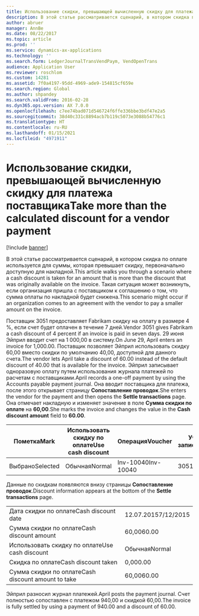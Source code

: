 ```yaml
---
title: Использование скидки, превышающей вычисленную скидку для платежа поставщика
description: В этой статье рассматривается сценарий, в котором скидка по оплате используется для суммы, которая превышает скидку, первоначально доступную для накладной. Такая ситуация может возникнуть, если организация пришла с поставщиком к соглашению о том, что сумма оплаты по накладной будет снижена.
author: abruer
manager: AnnBe
ms.date: 08/22/2017
ms.topic: article
ms.prod: ''
ms.service: dynamics-ax-applications
ms.technology: ''
ms.search.form: LedgerJournalTransVendPaym, VendOpenTrans
audience: Application User
ms.reviewer: roschlom
ms.custom: 14281
ms.assetid: 7f0a4197-95dd-4969-ade9-154815cf659e
ms.search.region: Global
ms.author: shpandey
ms.search.validFrom: 2016-02-28
ms.dyn365.ops.version: AX 7.0.0
ms.openlocfilehash: c7ee74bad071d546724f6ffe336bbe3bdf47e2a5
ms.sourcegitcommit: 38d40c331c8894acb7b119c5073e3088b54776c1
ms.translationtype: HT
ms.contentlocale: ru-RU
ms.lasthandoff: 01/15/2021
ms.locfileid: "4971911"
---
```

# <a name="take-more-than-the-calculated-discount-for-a-vendor-payment"></a><span data-ttu-id="d48fa-104">Использование скидки, превышающей вычисленную скидку для платежа поставщика</span><span class="sxs-lookup"><span data-stu-id="d48fa-104">Take more than the calculated discount for a vendor payment</span></span>

[!include [banner](../includes/banner.md)]

<span data-ttu-id="d48fa-105">В этой статье рассматривается сценарий, в котором скидка по оплате используется для суммы, которая превышает скидку, первоначально доступную для накладной.</span><span class="sxs-lookup"><span data-stu-id="d48fa-105">This article walks you through a scenario where a cash discount is taken for an amount that is more than the discount that was originally available on the invoice.</span></span> <span data-ttu-id="d48fa-106">Такая ситуация может возникнуть, если организация пришла с поставщиком к соглашению о том, что сумма оплаты по накладной будет снижена.</span><span class="sxs-lookup"><span data-stu-id="d48fa-106">This scenario might occur if an organization comes to an agreement with the vendor to pay a smaller amount on the invoice.</span></span> 

<span data-ttu-id="d48fa-107">Поставщик 3051 предоставляет Fabrikam скидку на оплату в размере 4 %, если счет будет оплачен в течение 7 дней.</span><span class="sxs-lookup"><span data-stu-id="d48fa-107">Vendor 3051 gives Fabrikam a cash discount of 4 percent if an invoice is paid in seven days.</span></span> <span data-ttu-id="d48fa-108">29 июня Эйприл вводит счет на 1 000,00 в систему.</span><span class="sxs-lookup"><span data-stu-id="d48fa-108">On June 29, April enters an invoice for 1,000.00.</span></span> <span data-ttu-id="d48fa-109">Поставщик позволяет Эйприл использовать скидку 60,00 вместо скидки по умолчанию 40,00, доступной для данного счета.</span><span class="sxs-lookup"><span data-stu-id="d48fa-109">The vendor lets April take a discount of 60.00 instead of the default discount of 40.00 that is available for the invoice.</span></span> <span data-ttu-id="d48fa-110">Эйприл записывает одноразовую оплату путем использования журнала платежей по расчетам с поставщиками.</span><span class="sxs-lookup"><span data-stu-id="d48fa-110">April records a one-off payment by using the Accounts payable payment journal.</span></span> <span data-ttu-id="d48fa-111">Она вводит поставщика для платежа, после этого открывает страницу **Сопоставление проводок**.</span><span class="sxs-lookup"><span data-stu-id="d48fa-111">She enters the vendor for the payment and then opens the **Settle transactions** page.</span></span> <span data-ttu-id="d48fa-112">Она отмечает накладную и изменяет значение в поле **Сумма скидки по оплате** на **60,00**.</span><span class="sxs-lookup"><span data-stu-id="d48fa-112">She marks the invoice and changes the value in the **Cash discount amount** field to **60.00**.</span></span>

| <span data-ttu-id="d48fa-113">Пометка</span><span class="sxs-lookup"><span data-stu-id="d48fa-113">Mark</span></span>     | <span data-ttu-id="d48fa-114">Использовать скидку по оплате</span><span class="sxs-lookup"><span data-stu-id="d48fa-114">Use cash discount</span></span> | <span data-ttu-id="d48fa-115">Операция</span><span class="sxs-lookup"><span data-stu-id="d48fa-115">Voucher</span></span>   | <span data-ttu-id="d48fa-116">Учетная запись</span><span class="sxs-lookup"><span data-stu-id="d48fa-116">Account</span></span> | <span data-ttu-id="d48fa-117">Дата</span><span class="sxs-lookup"><span data-stu-id="d48fa-117">Date</span></span>      | <span data-ttu-id="d48fa-118">Срок выполнения</span><span class="sxs-lookup"><span data-stu-id="d48fa-118">Due date</span></span>  | <span data-ttu-id="d48fa-119">Счет</span><span class="sxs-lookup"><span data-stu-id="d48fa-119">Invoice</span></span> | <span data-ttu-id="d48fa-120">Сумма в валюте проводки</span><span class="sxs-lookup"><span data-stu-id="d48fa-120">Amount in transaction currency</span></span> | <span data-ttu-id="d48fa-121">Валютное</span><span class="sxs-lookup"><span data-stu-id="d48fa-121">Currency</span></span> | <span data-ttu-id="d48fa-122">Сумма сопоставления</span><span class="sxs-lookup"><span data-stu-id="d48fa-122">Amount to settle</span></span> |
|----------|-------------------|-----------|---------|-----------|-----------|---------|--------------------------------|----------|------------------|
| <span data-ttu-id="d48fa-123">Выбрано</span><span class="sxs-lookup"><span data-stu-id="d48fa-123">Selected</span></span> | <span data-ttu-id="d48fa-124">Обычная</span><span class="sxs-lookup"><span data-stu-id="d48fa-124">Normal</span></span>            | <span data-ttu-id="d48fa-125">Inv-10040</span><span class="sxs-lookup"><span data-stu-id="d48fa-125">Inv-10040</span></span> | <span data-ttu-id="d48fa-126">3051</span><span class="sxs-lookup"><span data-stu-id="d48fa-126">3051</span></span>    | <span data-ttu-id="d48fa-127">29.06.2015</span><span class="sxs-lookup"><span data-stu-id="d48fa-127">6/29/2015</span></span> | <span data-ttu-id="d48fa-128">29.07.2015</span><span class="sxs-lookup"><span data-stu-id="d48fa-128">7/29/2015</span></span> | <span data-ttu-id="d48fa-129">10040</span><span class="sxs-lookup"><span data-stu-id="d48fa-129">10040</span></span>   | <span data-ttu-id="d48fa-130">1 000,00</span><span class="sxs-lookup"><span data-stu-id="d48fa-130">1,000.00</span></span>                       | <span data-ttu-id="d48fa-131">американский доллар</span><span class="sxs-lookup"><span data-stu-id="d48fa-131">USD</span></span>      | <span data-ttu-id="d48fa-132">940,00</span><span class="sxs-lookup"><span data-stu-id="d48fa-132">940.00</span></span>           |

<span data-ttu-id="d48fa-133">Данные по скидкам появляются внизу страницы **Сопоставление проводок**.</span><span class="sxs-lookup"><span data-stu-id="d48fa-133">Discount information appears at the bottom of the **Settle transactions** page.</span></span>

|                              |           |
|------------------------------|-----------|
| <span data-ttu-id="d48fa-134">Дата скидки по оплате</span><span class="sxs-lookup"><span data-stu-id="d48fa-134">Cash discount date</span></span>           | <span data-ttu-id="d48fa-135">12.07.2015</span><span class="sxs-lookup"><span data-stu-id="d48fa-135">7/12/2015</span></span> |
| <span data-ttu-id="d48fa-136">Сумма скидки по оплате</span><span class="sxs-lookup"><span data-stu-id="d48fa-136">Cash discount amount</span></span>         | <span data-ttu-id="d48fa-137">60,00</span><span class="sxs-lookup"><span data-stu-id="d48fa-137">60.00</span></span>     |
| <span data-ttu-id="d48fa-138">Использовать скидку по оплате</span><span class="sxs-lookup"><span data-stu-id="d48fa-138">Use cash discount</span></span>            | <span data-ttu-id="d48fa-139">Обычная</span><span class="sxs-lookup"><span data-stu-id="d48fa-139">Normal</span></span>    |
| <span data-ttu-id="d48fa-140">Скидка по оплате</span><span class="sxs-lookup"><span data-stu-id="d48fa-140">Cash discount taken</span></span>          | <span data-ttu-id="d48fa-141">0,00</span><span class="sxs-lookup"><span data-stu-id="d48fa-141">0.00</span></span>      |
| <span data-ttu-id="d48fa-142">Сумма скидки по оплате</span><span class="sxs-lookup"><span data-stu-id="d48fa-142">Cash discount amount to take</span></span> | <span data-ttu-id="d48fa-143">60,00</span><span class="sxs-lookup"><span data-stu-id="d48fa-143">60.00</span></span>     |

<span data-ttu-id="d48fa-144">Эйприл разносил журнал платежей.</span><span class="sxs-lookup"><span data-stu-id="d48fa-144">April posts the payment journal.</span></span> <span data-ttu-id="d48fa-145">Счет полностью сопоставлен с платежом 940,00 и скидкой 60,00.</span><span class="sxs-lookup"><span data-stu-id="d48fa-145">The invoice is fully settled by using a payment of 940.00 and a discount of 60.00.</span></span>



